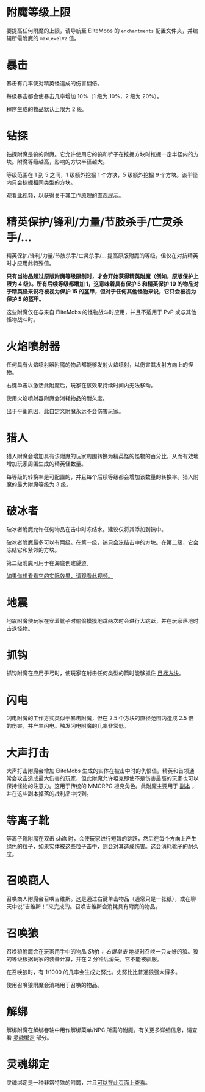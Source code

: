# 附魔等级上限

要提高任何附魔的上限，请导航至 EliteMobs 的 `enchantments` 配置文件夹，并编辑所需附魔的 `maxLevelV2` 值。

# 暴击

暴击有几率使对精英怪造成的伤害翻倍。

每级暴击都会使暴击几率增加 10%（1 级为 10%，2 级为 20%）。

程序生成的物品默认上限为 2 级。

# 钻探

钻探附魔是镐的附魔。它允许使用它的镐和铲子在挖掘方块时挖掘一定半径内的方块。附魔等级越高，影响的方块半径越大。

等级范围在 1 到 5 之间，1 级额外挖掘 1 个方块，5 级额外挖掘 9 个方块。该半径内只会挖掘相同类型的方块。

[观看此视频，以获得关于其工作原理的直观展示。](https://youtu.be/CM78o_-Aa0s)

# 精英保护/锋利/力量/节肢杀手/亡灵杀手/...

精英保护/锋利/力量/节肢杀手/亡灵杀手/... 提高原版附魔的等级，但仅在对抗精英时才应用此特殊值。

**只有当物品超过原版附魔等级限制时，才会开始获得精英附魔（例如，原版保护上限为 4 级）。所有后续等级都增加 1，这意味着具有保护
5 和精英保护 10 的物品对于精英怪来说将被视为保护 15 的盔甲，但对于任何其他怪物来说，它只会被视为保护 5 的盔甲。**

这些附魔仅在与来自 EliteMobs 的怪物战斗时应用，并且不适用于 PvP 或与其他怪物战斗时。

# 火焰喷射器

任何具有火焰喷射器附魔的物品都能够发射火焰喷射，以伤害其发射方向上的怪物。

右键单击以激活此附魔后，玩家在该效果持续时间内无法移动。

使用火焰喷射器附魔会消耗物品的耐久度。

出于平衡原因，此自定义附魔永远不会伤害玩家。

# 猎人

猎人附魔会增加具有该附魔的玩家周围转换为精英怪的怪物的百分比，从而有效地增加玩家周围生成的精英怪数量。

每等级的转换率是可配置的，并且每个后续等级都会增加该数量的转换率。猎人附魔的最大附魔等级为 3 级。

# 破冰者

破冰者附魔允许任何物品在击中时冻结水。建议仅将其添加到镐中。

破冰者附魔最多可以有两级。在第一级，镐只会冻结击中的方块。在第二级，它会冻结它和紧邻的方块。

第二级附魔可用于在海底创建隧道。

[如果你想看看它的实际效果，请观看此视频。](https://youtu.be/k206wfEBCqs)

# 地震

地震附魔使玩家在穿着靴子时偷偷摸摸地跳两次时会进行大跳跃，并在玩家落地时击退怪物。

# 抓钩

抓钩附魔在应用于弓时，使玩家在射击任何类型的箭时能够抓住 [目标方块](https://minecraft.fandom.com/wiki/Target)。

# 闪电

闪电附魔的工作方式类似于暴击附魔，但在 2.5 个方块的直径范围内造成 2.5 倍的伤害，并产生闪电。触发闪电附魔的几率非常低。

# 大声打击

大声打击附魔会增加 EliteMobs 生成的实体在被击中时的仇恨值。精英和首领通常会攻击造成最大伤害的玩家，但此附魔允许坦克即使不是伤害最高的玩家也可以保持怪物的注意力。这用于传统的
MMORPG 坦克角色。此附魔主要用于 [副本]($language$/EliteMobs/building_for_elitemobs.md&section=instanced-dungeons)
，并在这些副本掉落的战利品中找到。

# 等离子靴

等离子靴附魔在双击 shift 时，会使玩家进行短暂的跳跃，然后在每个方向上产生绿色的粒子，如果实体被这些粒子击中，则会对其造成伤害。这会消耗靴子的耐久度。

# 召唤商人

召唤商人附魔会召唤吉维斯。这是通过右键单击物品（通常只是一张纸），或在聊天中说“吉维斯！”来完成的。召唤吉维斯会消耗具有附魔的物品。

# 召唤狼

召唤狼附魔会在玩家用手中的物品 *Shift + 右键单击* 地板时召唤一只友好的狼。狼的等级根据玩家的装备计算，并在 2 分钟后消失。它不能被驯服。

在召唤狼时，有 1/1000 的几率会生成史努比。史努比比普通狼强大得多。

使用召唤狼附魔会消耗用于召唤的物品。

# 解绑

解绑附魔在解绑卷轴中用作解绑菜单/NPC 所需的附魔。有关更多详细信息，请查看 [灵魂绑定](#Soulbind) 部分。

# 灵魂绑定

灵魂绑定是一种非常特殊的附魔，并且[可以在此页面上查看]($language$/elitemobs/soulbind.md)。
